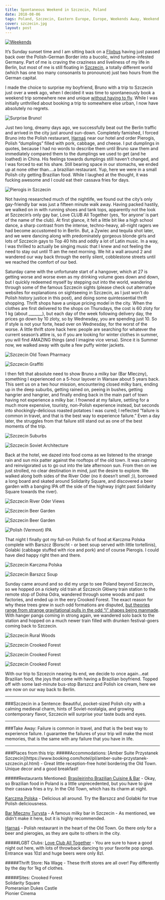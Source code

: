 ```yaml
---
title: Spontaneous Weekend in Szczecin, Poland
date: 2018-08-06
tags: Poland, Szczecin, Eastern Europe, Europe, Weekends Away, Weekend Trips, Off the beaten track, Urban, Rural, Spontaneity, Travel, Stories
cover: szczecin.jpg
layout: post
---
```


[![Weekends](https://res.cloudinary.com/dofuzeof4/image/upload/v1535135600/The%20Hopeless%20Roamantic/youtube/Screen_Shot_2018-08-24_at_8.32.50_PM.png)](https://youtu.be/EEOMtloPpDk)

<span class="first-letter">I</span>t’s Sunday sunset time and I am sitting back on a [Flixbus](https://www.flixbus.com/) having just passed back over the Polish-German Border into a bucolic, wind turbine-infested Germany. Part of me is craving the craziness and liveliness of my life in Berlin, but most of me is still floating in [Szczecin](https://wikitravel.org/en/Szczecin), a totally different world (which has one too many consonants to pronounce) just two hours from the German capital.


I made the choice to surprise my boyfriend, Bruno with a trip to Szczecin just over a week ago, when I decided it was time to spontaneously book a weekend trip somewhere new and unique [without having to fly](thehopelessroamantic.com/2018/08/08/tips-surviving-flight-anxiety/). While I was initially unthrilled about booking a trip to somewhere else urban, I now have absolutely no regrets.

![Surprise Bruno!](https://res.cloudinary.com/dofuzeof4/image/upload/v1533732518/The%20Hopeless%20Roamantic/Szczecin/getting-ready-to-go.jpg)

Just two long, dreamy days ago, we successfully beat out the Berlin traffic and arrived in the city just around sun-down. Completely famished, I forced Bruno into the Polish restaurant, [Harnaś](http://www.restauracjaharnas.pl/) near our hotel and order Pierogis, Polish “dumplings” filled with pork, cabbage, and cheese. I put dumplings in quotes, because I had no words to describe them until Bruno saw them and immediately compared them to the dumplings we used to get (and he loathed) in China. His feelings towards dumplings still haven’t changed, and I was forced to eat his share. Still bearing space in our stomachs, we ended up at none other than....a brazilian restaurant. Yup, here we were in a small Polish city getting Brazilian food. While I laughed at the thought, it was fucking awesome and I could eat their cassava fries for days.

![Pierogis in Szczecin](https://res.cloudinary.com/dofuzeof4/image/upload/v1533732520/The%20Hopeless%20Roamantic/Szczecin/pierogis.jpg)

Not having researched much of the nightlife, we found out the city’s only gay-friendly bar was just a fifteen minute walk away. Having packed hastily, we walked on in with running shoes and tank tops, apparently not the look at Szczecin’s only gay bar, Love CLUB All Together (yes, ‘for anyone’ is part of the name of the club). At first glance, it felt a little bit like a high school dance, a sharp contrast from the intense, techno-heavy, all-night ragers we had become accustomed to in Berlin. But, a Zywiec and tequila shot later, and we were dancing along with predominately gorgeous blonde girls and lots of Szczecin gays to Top 40 hits and oddly a lot of Latin music. In a way, I was thrilled to actually be singing music that I knew and not feeling the need to stay out until 11 am the next morning. We hit a wall around 2 and wandered our way back through the eerily silent, cobblestone streets until we reached the comfort of our bed.

Saturday came with the unfortunate start of a hangover, which at 27 is getting worse and worse even as my drinking volume goes down and down, but I quickly redeemed myself by stepping out into the world, wandering through some of the famous Szczecin sights (please check out alternative websites for explanations on sightseeing in Szczecin, as I just won’t do Polish history justice in this post), and doing some quintessential thrift shopping. Thrift shops have a unique pricing model in the city. When the clothes are first delivered to the shops on Thursdays, the cost is 60 zloty for 1 kg (about _______), but each day of the week following delivery day, the prices go down by 10 zloty, so by Wednesday, you are spending just 10. So if style is not your forte, head over on Wednesday, for the worst of the worse. A little thrift store hack here: people are searching for whatever the current season’s attire is, so if you are looking for winter clothes in summer, you will find AMAZING things (and I imagine vice versa). Since it is Summer now, we walked away with quite a few puffy winter jackets.

![Szczecin Old Town Pharmacy](https://res.cloudinary.com/dofuzeof4/image/upload/v1533732518/The%20Hopeless%20Roamantic/Szczecin/szczecin-old-town-pharmacy.jpg)

![Szczecin Graffiti](https://res.cloudinary.com/dofuzeof4/image/upload/v1533732518/The%20Hopeless%20Roamantic/Szczecin/szczecin-graffiti.jpg)

I then felt that absolute need to show Bruno a milky bar (Bar Mleczny), something I experienced on a 5-hour layover in Warsaw about 5 years back. This sent us on a two hour mission, encountering closed milky bars, ending up in the deep suburbs, getting rained on, peeing in bushes, getting hangrier and hangrier, and finally ending back in the main part of town having not experience a milky bar. I frowned at my failure, settling for a much more expensive, touristy, non-Polish experience instead, but seconds into shockingly-delicious roasted potatoes I was cured; I reflected “failure is common in travel, and that is the best way to experience failure.” Even a day later, the struggles from that failure still stand out as one of the best moments of the trip.

![Szczecin Suburbs](https://res.cloudinary.com/dofuzeof4/image/upload/v1533732518/The%20Hopeless%20Roamantic/Szczecin/szczecin-suburbs.jpg)

![Szczecin Soviet Architecture](https://res.cloudinary.com/dofuzeof4/image/upload/v1533732518/The%20Hopeless%20Roamantic/Szczecin/szczecin-soviet-architecture.jpg)

Back at the hotel, we dazed into food coma as we listened to the strange rain and sun mix patter against the rooftops of the old town. It was calming and reinvigorated us to go out into the late afternoon sun. From then on we just strolled, no clear destination in mind, just the desire to explore. We walked along both sides of the River Oder (no it doesn’t smell ;)), borrowed a long board and skated around Solidarity Square, and discovered a beer garden with a banging IPA off the side of the highway (right past Solidarity Square towards the river).

![Szczecin River Oder Views](https://res.cloudinary.com/dofuzeof4/image/upload/v1533732515/The%20Hopeless%20Roamantic/Szczecin/szczecin-view.jpg)

![Szczecin Beer Garden](https://res.cloudinary.com/dofuzeof4/image/upload/v1533732515/The%20Hopeless%20Roamantic/Szczecin/szczecin-beer-garden-bruno.jpg)

![Szczecin Beer Garden](https://res.cloudinary.com/dofuzeof4/image/upload/v1533732515/The%20Hopeless%20Roamantic/Szczecin/szczecin-beer-garden-old-new.jpg)

![Polish (Vermont) IPA](https://res.cloudinary.com/dofuzeof4/image/upload/v1533732517/The%20Hopeless%20Roamantic/Szczecin/szczecin-beer-garden.jpg)

That night I finally got my full-on Polish fix of food at Karczma Polska complete with Barszcz (Borscht - or beet soup served with little tortellinis), Golabki (cabbage stuffed with rice and pork) and of course Pierogis. I could have died happy right then and there.

![Szczecin Karczma Polska](https://res.cloudinary.com/dofuzeof4/image/upload/v1533732517/The%20Hopeless%20Roamantic/Szczecin/szczecin-karczma-polska.jpg)

![Szczecin Barszcz Soup](https://res.cloudinary.com/dofuzeof4/image/upload/v1533732515/The%20Hopeless%20Roamantic/Szczecin/barszcz.jpg)

Sunday came around and so did my urge to see Poland beyond Szczecin, so we hopped on a rickety old train at Szczecin Główny train station to the remote stop of Dolna Odra, wandered through some woods and past factories, and ended up in the eery Crooked Forest. The exact reason for why these trees grew in such odd formations are disputed, [but theories range from strange gravitational pulls in the odd “j” shapes being manmade](http://www.iflscience.com/environment/what-could-have-caused-polands-crooked-forest/). With hanger pangs coming in strong again, we wandered solo back to the station and hopped on a much newer train filled with drunken festival-goers coming back to Szczecin.

![Szczecin Rural Woods](https://res.cloudinary.com/dofuzeof4/image/upload/v1533732518/The%20Hopeless%20Roamantic/Szczecin/szczecin-woods-around.jpg)

![Szczecin Crooked Forest](https://res.cloudinary.com/dofuzeof4/image/upload/v1533732517/The%20Hopeless%20Roamantic/Szczecin/szczecin-crooked-forest.jpg)

![Szczecin Crooked Forest](https://res.cloudinary.com/dofuzeof4/image/upload/v1533732516/The%20Hopeless%20Roamantic/Szczecin/szczecin-crooked-forest-2.jpg)

![Szczecin Crooked Forest](https://res.cloudinary.com/dofuzeof4/image/upload/v1533732515/The%20Hopeless%20Roamantic/Szczecin/szczecin-crooked-forest-3.jpg)

With our trip to Szcezcin nearing its end, we decide to once again...eat Brazilian food, the joys that come with having a Brazilian boyfriend. Topped off with some last-minute bus-stop Barszcz and Polish ice cream, here we are now on our way back to Berlin.
<hr>
###Szczecin in a Sentence:
Beautiful, pocket-sized Polish city with a calming medieval charm, hints of Soviet-nostalgia, and growing contemporary flavor, Szczecin will surprise your taste buds and eyes.
<hr>
###Take Away:
Failure is common in travel, and that is the best way to experience failure. I guarantee the failures of your trip will make the most memories, that is the same with any failure that you have in life.
<hr>
###Places from this trip:
#####Accommodations:
[Amber Suite Przystanek Szczecin](https://www.booking.com/hotel/pl/amber-suite-przystanek-szczecin.pl.html) - Great little reception-free hotel bordering the Old Town. Unique decor and a good breakfast!

#####Restaurants Mentioned:
[Brasileirinho Brazilian Cuisine & Bar](http://www.brasileirinho.pl/) - Okay, so Brazilian food in Poland is a little unprecedented, but you have to give their cassava fries a try. In the Old Town, which has its charm at night.

[Karczma Polska](http://www.karczmapodkogutem.pl/) - Delicious all around. Try the Barszcz and Golabki for true Polish deliciousness.

[Bar Mleczny Turysta](https://theculturetrip.com/europe/poland/articles/the-most-historic-milk-bars-or-bar-mlecznys-in-poland/) - A famous milky bar in Szczecin - As mentioned, we didn’t make it here, but it is highly recommended.

[Harnaś](http://www.restauracjaharnas.pl/) - Polish restaurant in the heart of the Old Town. Go there only for a beer and pierogies, as they are quite to others in the city.

#####LGBT Clubs:
[Love Club All Together](loveclub.pl/) - You are sure to have a good night out here, with lots of throwback dancing to your favorite pop songs. Entrance was 10zl and huge beers were only 8zl.

#####Thrift Store:
Na Wagę - These thrift stores are all over! Pay differently by the day for 1kg of clothes.

#####Sites:
Crooked Forest<br>
Solidarity Square<br>
Pomeranian Dukes Castle<br>
Pionier Cinema<br>

